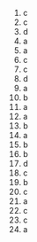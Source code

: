 1. c
2. c
3. d
4. a
5. a
6. c
7. c
8. d
9. a
10. b
11. a
12.  a
13. b
14. a
15. b
16. b
17. d
18. c
19. b
20. c 
21. a
22. c 
23. c
24. a